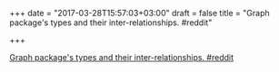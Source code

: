 +++
date = "2017-03-28T15:57:03+03:00"
draft = false
title = "Graph package's types and their inter-relationships.  #reddit"

+++

<p><a href="https://t.co/VG1oGu0S2p">Graph package's types and their inter-relationships.  #reddit</a></p>